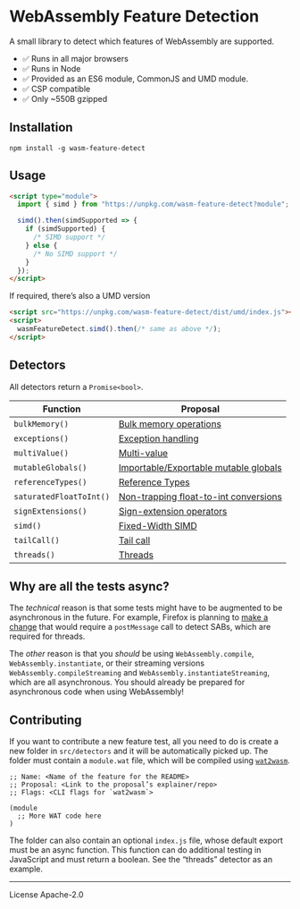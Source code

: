 # WebAssembly Feature Detection

A small library to detect which features of WebAssembly are supported.

- ✅ Runs in all major browsers
- ✅ Runs in Node
- ✅ Provided as an ES6 module, CommonJS and UMD module.
- ✅ CSP compatible
- ✅ Only ~550B gzipped

## Installation

```
npm install -g wasm-feature-detect
```

## Usage

```html
<script type="module">
  import { simd } from "https://unpkg.com/wasm-feature-detect?module";

  simd().then(simdSupported => {
    if (simdSupported) {
      /* SIMD support */
    } else {
      /* No SIMD support */
    }
  });
</script>
```

If required, there’s also a UMD version

```html
<script src="https://unpkg.com/wasm-feature-detect/dist/umd/index.js"></script>
<script>
  wasmFeatureDetect.simd().then(/* same as above */);
</script>
```

## Detectors

All detectors return a `Promise<bool>`.

| Function                | Proposal                                                                                                     |
| ----------------------- | ------------------------------------------------------------------------------------------------------------ |
| `bulkMemory()`          | [Bulk memory operations](https://github.com/webassembly/bulk-memory-operations)                              |
| `exceptions()`          | [Exception handling](https://github.com/WebAssembly/exception-handling)                                      |
| `multiValue()`          | [Multi-value](https://github.com/WebAssembly/multi-value)                                                    |
| `mutableGlobals()`      | [Importable/Exportable mutable globals]()                                                                    |
| `referenceTypes()`      | [Reference Types](https://github.com/WebAssembly/reference-types)                                            |
| `saturatedFloatToInt()` | [Non-trapping float-to-int conversions](https://github.com/WebAssembly/nontrapping-float-to-int-conversions) |
| `signExtensions()`      | [Sign-extension operators](https://github.com/WebAssembly/sign-extension-ops)                                |
| `simd()`                | [Fixed-Width SIMD](https://github.com/webassembly/simd)                                                      |
| `tailCall()`            | [Tail call](https://github.com/webassembly/tail-call)                                                        |
| `threads()`             | [Threads](https://github.com/webassembly/threads)                                                            |

## Why are all the tests async?

The _technical_ reason is that some tests might have to be augmented to be asynchronous in the future. For example, Firefox is planning to [make a change][ff coop] that would require a `postMessage` call to detect SABs, which are required for threads.

The _other_ reason is that you _should_ be using `WebAssembly.compile`, `WebAssembly.instantiate`, or their streaming versions `WebAssembly.compileStreaming` and `WebAssembly.instantiateStreaming`, which are all asynchronous. You should already be prepared for asynchronous code when using WebAssembly!

## Contributing

If you want to contribute a new feature test, all you need to do is create a new folder in `src/detectors` and it will be automatically picked up. The folder must contain a `module.wat` file, which will be compiled using [`wat2wasm`][wat2wasm].

```wat
;; Name: <Name of the feature for the README>
;; Proposal: <Link to the proposal’s explainer/repo>
;; Flags: <CLI flags for `wat2wasm`>

(module
  ;; More WAT code here
)
```

The folder can also contain an optional `index.js` file, whose default export must be an async function. This function can do additional testing in JavaScript and must return a boolean. See the “threads” detector as an example.

[ff coop]: https://groups.google.com/forum/#!msg/mozilla.dev.platform/IHkBZlHETpA/dwsMNchWEQAJ
[wat2wasm]: https://github.com/webassembly/wabt

---

License Apache-2.0
